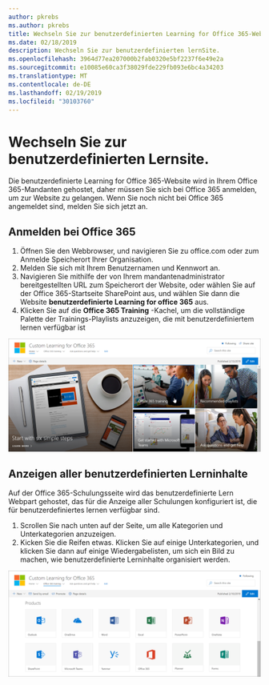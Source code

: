 ```yaml
---
author: pkrebs
ms.author: pkrebs
title: Wechseln Sie zur benutzerdefinierten Learning for Office 365-Website
ms.date: 02/18/2019
description: Wechseln Sie zur benutzerdefinierten lernSite.
ms.openlocfilehash: 3964d77ea207000b2fab0320e5bf2237f6e49e2a
ms.sourcegitcommit: e10085e60ca3f38029fde229fb093e6bc4a34203
ms.translationtype: MT
ms.contentlocale: de-DE
ms.lasthandoff: 02/19/2019
ms.locfileid: "30103760"
---
```

# <a name="go-to-the-custom-learning-site"></a>Wechseln Sie zur benutzerdefinierten Lernsite.

Die benutzerdefinierte Learning for Office 365-Website wird in Ihrem Office 365-Mandanten gehostet, daher müssen Sie sich bei Office 365 anmelden, um zur Website zu gelangen. Wenn Sie noch nicht bei Office 365 angemeldet sind, melden Sie sich jetzt an. 

## <a name="sign-in-to-office-365"></a>Anmelden bei Office 365 

1.  Öffnen Sie den Webbrowser, und navigieren Sie zu office.com oder zum Anmelde Speicherort Ihrer Organisation. 
2.  Melden Sie sich mit Ihrem Benutzernamen und Kennwort an.
3.  Navigieren Sie mithilfe der von Ihrem mandantenadministrator bereitgestellten URL zum Speicherort der Website, oder wählen Sie auf der Office 365-Startseite SharePoint aus, und wählen Sie dann die Website **benutzerdefinierte Learning for office 365** aus. 
5. Klicken Sie auf die **Office 365 Training** -Kachel, um die vollständige Palette der Trainings-Playlists anzuzeigen, die mit benutzerdefiniertem lernen verfügbar ist 

![CG-Goto. png](media/cg-goto.png)

## <a name="view-all-the-custom-learning-content"></a>Anzeigen aller benutzerdefinierten Lerninhalte
Auf der Office 365-Schulungsseite wird das benutzerdefinierte Lern Webpart gehostet, das für die Anzeige aller Schulungen konfiguriert ist, die für benutzerdefiniertes lernen verfügbar sind. 

1. Scrollen Sie nach unten auf der Seite, um alle Kategorien und Unterkategorien anzuzeigen.
2. Kicken Sie die Reifen etwas. Klicken Sie auf einige Unterkategorien, und klicken Sie dann auf einige Wiedergabelisten, um sich ein Bild zu machen, wie benutzerdefinierte Lerninhalte organisiert werden. 

![CG-gotoall. png](media/cg-gotoall.png)

